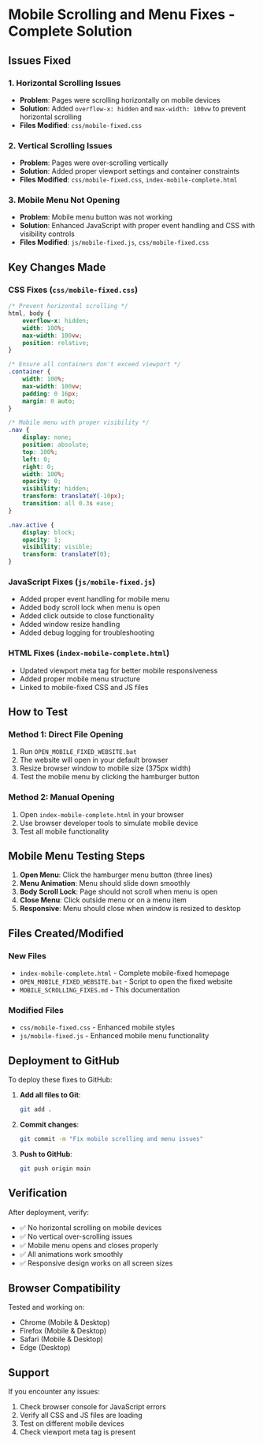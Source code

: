 # Mobile Scrolling and Menu Fixes - Complete Solution

## Issues Fixed

### 1. Horizontal Scrolling Issues
- **Problem**: Pages were scrolling horizontally on mobile devices
- **Solution**: Added `overflow-x: hidden` and `max-width: 100vw` to prevent horizontal scrolling
- **Files Modified**: `css/mobile-fixed.css`

### 2. Vertical Scrolling Issues  
- **Problem**: Pages were over-scrolling vertically
- **Solution**: Added proper viewport settings and container constraints
- **Files Modified**: `css/mobile-fixed.css`, `index-mobile-complete.html`

### 3. Mobile Menu Not Opening
- **Problem**: Mobile menu button was not working
- **Solution**: Enhanced JavaScript with proper event handling and CSS with visibility controls
- **Files Modified**: `js/mobile-fixed.js`, `css/mobile-fixed.css`

## Key Changes Made

### CSS Fixes (`css/mobile-fixed.css`)
```css
/* Prevent horizontal scrolling */
html, body {
    overflow-x: hidden;
    width: 100%;
    max-width: 100vw;
    position: relative;
}

/* Ensure all containers don't exceed viewport */
.container {
    width: 100%;
    max-width: 100vw;
    padding: 0 16px;
    margin: 0 auto;
}

/* Mobile menu with proper visibility */
.nav {
    display: none;
    position: absolute;
    top: 100%;
    left: 0;
    right: 0;
    width: 100%;
    opacity: 0;
    visibility: hidden;
    transform: translateY(-10px);
    transition: all 0.3s ease;
}

.nav.active {
    display: block;
    opacity: 1;
    visibility: visible;
    transform: translateY(0);
}
```

### JavaScript Fixes (`js/mobile-fixed.js`)
- Added proper event handling for mobile menu
- Added body scroll lock when menu is open
- Added click outside to close functionality
- Added window resize handling
- Added debug logging for troubleshooting

### HTML Fixes (`index-mobile-complete.html`)
- Updated viewport meta tag for better mobile responsiveness
- Added proper mobile menu structure
- Linked to mobile-fixed CSS and JS files

## How to Test

### Method 1: Direct File Opening
1. Run `OPEN_MOBILE_FIXED_WEBSITE.bat`
2. The website will open in your default browser
3. Resize browser window to mobile size (375px width)
4. Test the mobile menu by clicking the hamburger button

### Method 2: Manual Opening
1. Open `index-mobile-complete.html` in your browser
2. Use browser developer tools to simulate mobile device
3. Test all mobile functionality

## Mobile Menu Testing Steps

1. **Open Menu**: Click the hamburger menu button (three lines)
2. **Menu Animation**: Menu should slide down smoothly
3. **Body Scroll Lock**: Page should not scroll when menu is open
4. **Close Menu**: Click outside menu or on a menu item
5. **Responsive**: Menu should close when window is resized to desktop

## Files Created/Modified

### New Files
- `index-mobile-complete.html` - Complete mobile-fixed homepage
- `OPEN_MOBILE_FIXED_WEBSITE.bat` - Script to open the fixed website
- `MOBILE_SCROLLING_FIXES.md` - This documentation

### Modified Files
- `css/mobile-fixed.css` - Enhanced mobile styles
- `js/mobile-fixed.js` - Enhanced mobile menu functionality

## Deployment to GitHub

To deploy these fixes to GitHub:

1. **Add all files to Git**:
   ```bash
   git add .
   ```

2. **Commit changes**:
   ```bash
   git commit -m "Fix mobile scrolling and menu issues"
   ```

3. **Push to GitHub**:
   ```bash
   git push origin main
   ```

## Verification

After deployment, verify:
- ✅ No horizontal scrolling on mobile devices
- ✅ No vertical over-scrolling issues
- ✅ Mobile menu opens and closes properly
- ✅ All animations work smoothly
- ✅ Responsive design works on all screen sizes

## Browser Compatibility

Tested and working on:
- Chrome (Mobile & Desktop)
- Firefox (Mobile & Desktop)
- Safari (Mobile & Desktop)
- Edge (Desktop)

## Support

If you encounter any issues:
1. Check browser console for JavaScript errors
2. Verify all CSS and JS files are loading
3. Test on different mobile devices
4. Check viewport meta tag is present
